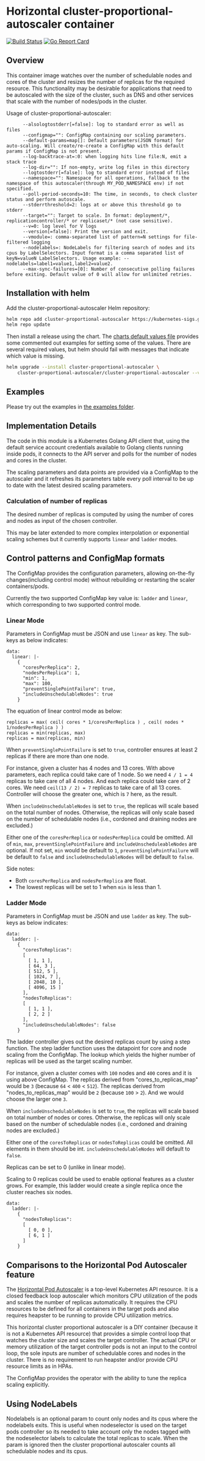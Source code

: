 # Horizontal cluster-proportional-autoscaler container

[![Build Status](https://travis-ci.org/kubernetes-incubator/cluster-proportional-autoscaler.png)](https://travis-ci.org/kubernetes-incubator/cluster-proportional-autoscaler)
[![Go Report Card](https://goreportcard.com/badge/github.com/kubernetes-incubator/cluster-proportional-autoscaler)](https://goreportcard.com/report/github.com/kubernetes-incubator/cluster-proportional-autoscaler)

## Overview

This container image watches over the number of schedulable nodes and cores of the cluster and resizes
the number of replicas for the required resource. This functionality may be desirable for applications
that need to be autoscaled with the size of the cluster, such as DNS and other services that scale
with the number of nodes/pods in the cluster.

Usage of cluster-proportional-autoscaler:

```
      --alsologtostderr[=false]: log to standard error as well as files
      --configmap="": ConfigMap containing our scaling parameters.
      --default-params=map[]: Default parameters(JSON format) for auto-scaling. Will create/re-create a ConfigMap with this default params if ConfigMap is not present.
      --log-backtrace-at=:0: when logging hits line file:N, emit a stack trace
      --log-dir="": If non-empty, write log files in this directory
      --logtostderr[=false]: log to standard error instead of files
      --namespace="": Namespace for all operations, fallback to the namespace of this autoscaler(through MY_POD_NAMESPACE env) if not specified.
      --poll-period-seconds=10: The time, in seconds, to check cluster status and perform autoscale.
      --stderrthreshold=2: logs at or above this threshold go to stderr
      --target="": Target to scale. In format: deployment/*, replicationcontroller/* or replicaset/* (not case sensitive).
      --v=0: log level for V logs
      --version[=false]: Print the version and exit.
      --vmodule=: comma-separated list of pattern=N settings for file-filtered logging
      --nodelabels=: NodeLabels for filtering search of nodes and its cpus by LabelSelectors. Input format is a comma separated list of keyN=valueN LabelSelectors. Usage example: --nodelabels=label1=value1,label2=value2.
      --max-sync-failures=[0]: Number of consecutive polling failures before exiting. Default value of 0 will allow for unlimited retries.
```

## Installation with helm

Add the cluster-proportional-autoscaler Helm repository:
```sh
helm repo add cluster-proportional-autoscaler https://kubernetes-sigs.github.io/cluster-proportional-autoscaler
helm repo update
```

Then install a release using the chart.  The [charts default values file](charts/cluster-proportional-autoscaler/values.yaml) provides some commented out examples for setting some of the values.  There are several required values, but helm should fail with messages that indicate which value is missing.
```sh
helm upgrade --install cluster-proportional-autoscaler \
    cluster-proportional-autoscaler/cluster-proportional-autoscaler --values <<name_of_your_values_file>>.yaml
```

## Examples

Please try out the examples in [the examples folder](examples/).

## Implementation Details

The code in this module is a Kubernetes Golang API client that, using the default service account credentials
available to Golang clients running inside pods, it connects to the API server and polls for the number of nodes
and cores in the cluster.

The scaling parameters and data points are provided via a ConfigMap to the autoscaler and it refreshes its
parameters table every poll interval to be up to date with the latest desired scaling parameters.

### Calculation of number of replicas

The desired number of replicas is computed by using the number of cores and nodes as input of the chosen controller.

This may be later extended to more complex interpolation or exponential scaling schemes
but it currently supports `linear` and `ladder` modes.

## Control patterns and ConfigMap formats

The ConfigMap provides the configuration parameters, allowing on-the-fly changes(including control mode) without
rebuilding or restarting the scaler containers/pods.

Currently the two supported ConfigMap key value is: `ladder` and `linear`, which corresponding to two supported control mode.

### Linear Mode

Parameters in ConfigMap must be JSON and use `linear` as key. The sub-keys as below indicates:

```
data:
  linear: |-
    {
      "coresPerReplica": 2,
      "nodesPerReplica": 1,
      "min": 1,
      "max": 100,
      "preventSinglePointFailure": true,
      "includeUnschedulableNodes": true
    }
```

The equation of linear control mode as below:
```
replicas = max( ceil( cores * 1/coresPerReplica ) , ceil( nodes * 1/nodesPerReplica ) )
replicas = min(replicas, max)
replicas = max(replicas, min)
```

When `preventSinglePointFailure` is set to `true`, controller ensures at least 2 replicas
if there are more than one node.

For instance, given a cluster has 4 nodes and 13 cores. With above parameters, each replica could take care of 1 node.
So we need `4 / 1 = 4` replicas to take care of all 4 nodes. And each replica could take care of 2 cores. We need `ceil(13 / 2) = 7`
replicas to take care of all 13 cores. Controller will choose the greater one, which is `7` here, as the result.

When `includeUnschedulableNodes` is set to `true`, the replicas will scale based on the total number of nodes.
Otherwise, the replicas will only scale based on the number of schedulable nodes (i.e., cordoned and draining nodes are
excluded.)

Either one of the `coresPerReplica` or `nodesPerReplica` could be omitted. All of  `min`, `max`,
`preventSinglePointFailure` and `includeUnscheduleableNodes` are optional. If not set, `min` would be default to `1`,
`preventSinglePointFailure` will be default to `false` and `includeUnschedulableNodes` will be default to `false`.

Side notes:
- Both `coresPerReplica` and `nodesPerReplica` are float.
- The lowest replicas will be set to 1 when `min` is less than 1.

### Ladder Mode

Parameters in ConfigMap must be JSON and use `ladder` as key. The sub-keys as below indicates:

```
data:
  ladder: |-
    {
      "coresToReplicas":
      [
        [ 1, 1 ],
        [ 64, 3 ],
        [ 512, 5 ],
        [ 1024, 7 ],
        [ 2048, 10 ],
        [ 4096, 15 ]
      ],
      "nodesToReplicas":
      [
        [ 1, 1 ],
        [ 2, 2 ]
      ],
      "includeUnschedulableNodes": false
    }
```

The ladder controller gives out the desired replicas count by using a step function.
The step ladder function uses the datapoint for core and node scaling from the ConfigMap.
The lookup which yields the higher number of replicas will be used as the target scaling number.

For instance, given a cluster comes with `100` nodes and `400` cores and it is using above ConfigMap.
The replicas derived from "cores_to_replicas_map" would be `3` (because `64` < `400` < `512`).
The replicas derived from "nodes_to_replicas_map" would be `2` (because `100` > `2`).
And we would choose the larger one `3`.

When `includeUnschedulableNodes` is set to `true`, the replicas will scale based on total number of nodes or cores.
Otherwise, the replicas will only scale based on the number of schedulable nodes (i.e., cordoned and draining nodes are
excluded.)

Either one of the `coresToReplicas` or `nodesToReplicas` could be omitted. All elements in them should
be int. `includeUnschedulableNodes` will default to `false`.

Replicas can be set to 0 (unlike in linear mode).

Scaling to 0 replicas could be used to enable optional features as a cluster grows. For example, this
ladder would create a single replica once the cluster reaches six nodes.

```
data:
  ladder: |-
    {
      "nodesToReplicas":
      [
        [ 0, 0 ],
        [ 6, 1 ]
      ]
    }
```

## Comparisons to the Horizontal Pod Autoscaler feature

The [Horizontal Pod Autoscaler](http://kubernetes.io/docs/user-guide/horizontal-pod-autoscaling/) is a top-level Kubernetes API resource. It is a closed feedback loop autoscaler which monitors CPU utilization of the pods and scales the number of replicas automatically. It requires the CPU resources to be defined for all containers in the target pods and also requires heapster to be running to provide CPU utilization metrics.

This horizontal cluster proportional autoscaler is a DIY container (because it is not a Kubernetes API resource) that provides a simple control loop that watches the cluster size and scales the target controller. The actual CPU or memory utilization of the target controller pods is not an input to the control loop, the sole inputs are number of schedulable cores and nodes in the cluster.
There is no requirement to run heapster and/or provide CPU resource limits as in HPAs.

The ConfigMap provides the operator with the ability to tune the replica scaling explicitly.

## Using NodeLabels

Nodelabels is an optional param to count only nodes and its cpus where the nodelabels exits. This is useful when nodeselector is used on the target pods controller so its needed to take account only the nodes tagged with the nodeselector labels to calculate the total replicas to scale. When the param is ignored then the cluster proportional autoscaler counts all schedulable nodes and its cpus.
